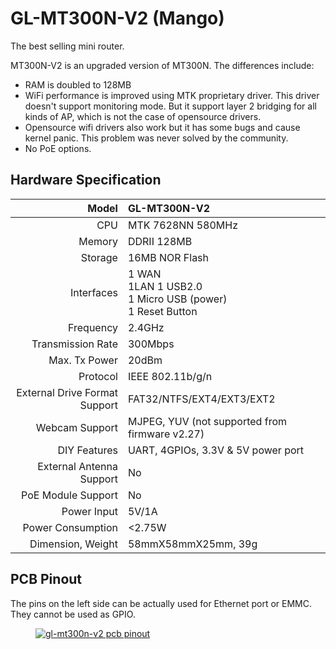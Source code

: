 # GL-MT300N-V2 (Mango)

The best selling mini router.

MT300N-V2 is an upgraded version of MT300N. The differences include:

* RAM is doubled to 128MB 
* WiFi performance is improved using MTK proprietary driver. This driver doesn't support monitoring mode. But it support layer 2 bridging for all kinds of AP, which is not the case of opensource drivers.
* Opensource wifi drivers also work but it has some bugs and cause kernel panic. This problem was never solved by the community.  
* No PoE options.

##  Hardware Specification

|                         Model | GL-MT300N-V2                                              |
| ----------------------------: | :-------------------------------------------------------- |
|                           CPU | MTK 7628NN 580MHz                                         |
|                        Memory | DDRII 128MB                                               |
|                       Storage | 16MB NOR Flash                                            |
|                    Interfaces | 1 WAN<br>1LAN 1 USB2.0<br>1 Micro USB (power)<br>1 Reset Button |
|                     Frequency | 2.4GHz                                                    |
|             Transmission Rate | 300Mbps                                                   |
|                 Max. Tx Power | 20dBm                                                     |
|                      Protocol | IEEE 802.11b/g/n                                          |
| External Drive Format Support | FAT32/NTFS/EXT4/EXT3/EXT2                                 |
|                Webcam Support | MJPEG, YUV (not supported from firmware v2.27)            |
|                  DIY Features | UART, 4GPIOs, 3.3V & 5V power port                        |
|      External Antenna Support | No                                                        |
|            PoE Module Support | No                                                        |
|                   Power Input | 5V/1A                                                     |
|             Power Consumption | <2.75W                                                    |
|             Dimension, Weight | 58mmX58mmX25mm, 39g                                       |

## PCB Pinout

The pins on the left side can be actually used for Ethernet port or EMMC. They cannot be used as GPIO.

<div class="gl-lightbox" itemscope itemtype="http://schema.org/ImageGallery">
  <figure itemprop="associatedMedia" itemscope itemtype="http://schema.org/ImageObject">
    <a href="https://static.gl-inet.com/docs/en/2.x/hardware/mt300n-v2/src/GL-MT300N-V2_PINOUT-1.jpg" itemprop="contentUrl" data-size="2339x1654">
      <img src="https://static.gl-inet.com/docs/en/2.x/hardware/mt300n-v2/src/GL-MT300N-V2_PINOUT-1.jpg" itemprop="thumbnail" alt="gl-mt300n-v2 pcb pinout" loading="lazy" />
    </a>
  </figure>
</div>
